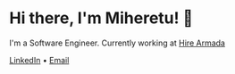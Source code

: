 # Hi there, I'm Miheretu! 👋

I'm a Software Engineer. Currently working at [Hire Armada](https://www.hirearmada.com)

[LinkedIn](https://www.linkedin.com/in/your-profile) • [Email](mailto:miheretutd@gmail.com)
